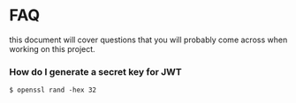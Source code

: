 # FAQ

this document will cover questions that you will probably come across when working on this project.


### How do I generate a secret key for JWT

`
$ openssl rand -hex 32
`
